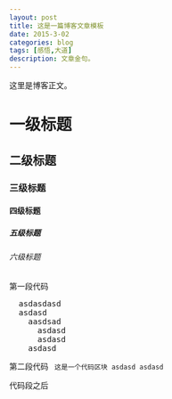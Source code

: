```yaml
---
layout: post
title: 这是一篇博客文章模板
date: 2015-3-02
categories: blog
tags: [感悟,大道]
description: 文章金句。
---
```


这里是博客正文。


# 一级标题
## 二级标题
### 三级标题
#### 四级标题
##### 五级标题
###### 六级标题

第一段代码
<pre>
  asdasdasd
  asdasd
    aasdsad
      asdasd
      asdasd
    asdasd
</pre>
    
第二段代码
<code>
  这是一个代码区块
  asdasd
  asdasd
</code>


代码段之后
